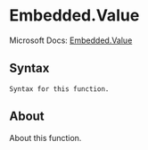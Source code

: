 # Embedded.Value

Microsoft Docs: [Embedded.Value](https://docs.microsoft.com/en-us/powerquery-m/embedded-value)

## Syntax

```
Syntax for this function.
```

## About

About this function.


